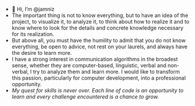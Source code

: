- 👋 Hi, I’m @jamniz
- The important thing is not to know everything, but to have an idea of the project, to visualize it, to analyze it, to think about how to realize it and to know where to look for the details and concrete knowledge necessary for its realization.
- But above all, you must have the humility to admit that you do not know everything, be open to advice, not rest on your laurels, and always have the desire to learn more.
- I have a strong interest in communication algorithms in the broadest sense, whether they are computer-based, linguistic, verbal and non-verbal, I try to analyze them and learn more. I would like to transform this passion, particularly for computer development, into a professional opportunity.
- <em>My quest for skills is never over. Each line of code is an opportunity to learn and every challenge encountered is a chance to grow.</em>

<!---
jamniz/jamniz is a ✨ special ✨ repository because its `README.md` (this file) appears on your GitHub profile.
You can click the Preview link to take a look at your changes.
--->

